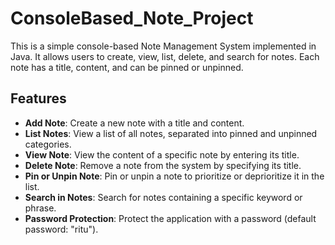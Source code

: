 # ConsoleBased_Note_Project

This is a simple console-based Note Management System implemented in Java. It allows users to create, view, list, delete, and search for notes. Each note has a title, content, and can be pinned or unpinned.

## Features

- **Add Note**: Create a new note with a title and content.
- **List Notes**: View a list of all notes, separated into pinned and unpinned categories.
- **View Note**: View the content of a specific note by entering its title.
- **Delete Note**: Remove a note from the system by specifying its title.
- **Pin or Unpin Note**: Pin or unpin a note to prioritize or deprioritize it in the list.
- **Search in Notes**: Search for notes containing a specific keyword or phrase.
- **Password Protection**: Protect the application with a password (default password: "ritu").

